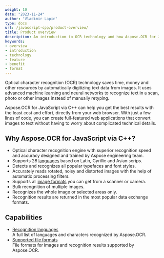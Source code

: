 ```yaml
---
weight: 10
date: "2023-11-24"
author: "Vladimir Lapin"
type: docs
url: /javascript-cpp/product-overview/
title: Product overview
description: An introduction to OCR technology and how Aspose.OCR for JavaScript via C++ can help you use it for your day-to-day business needs.
keywords:
- overview
- introduction
- technology
- feature
- benefit
- format
---
```


Optical character recognition (OCR) technology saves time, money and other resources by automatically digitizing text data from images. It uses advanced machine learning and neural networks to recognize text in a scan, photo or other images instead of manually retyping.

Aspose.OCR for JavaScript via C++ can help you get the best results with the least cost and effort, directly from your web browser. With just a few lines of code, you can create full-featured web applications that convert images to text without having to worry about complicated technical details.

## Why Aspose.OCR for JavaScript via C++?

- Optical character recognition engine with superior recognition speed and accuracy designed and trained by Aspose engineering team.
- Supports 28 [languages](/ocr/javascript-cpp/recognition-languages/) based on Latin, Cyrillic and Asian scrips.
- Detects and recognizes all popular typefaces and font styles.
- Accurately reads rotated, noisy and distorted images with the help of automatic processing filters.
- Supports all [image formats](/ocr/javascript-cpp/supported-file-formats/) you can get from a scanner or camera.
- Bulk recognition of multiple images.
- Recognizes the whole image or selected areas only.
- Recognition results are returned in the most popular data exchange formats.

## Capabilities

- [Recognition languages](/ocr/javascript-cpp/recognition-languages/)  
  A full list of languages and characters recognized by Aspose.OCR.
- [Supported file formats](/ocr/javascript-cpp/supported-file-formats/)  
  File formats for images and recognition results supported by Aspose.OCR.
